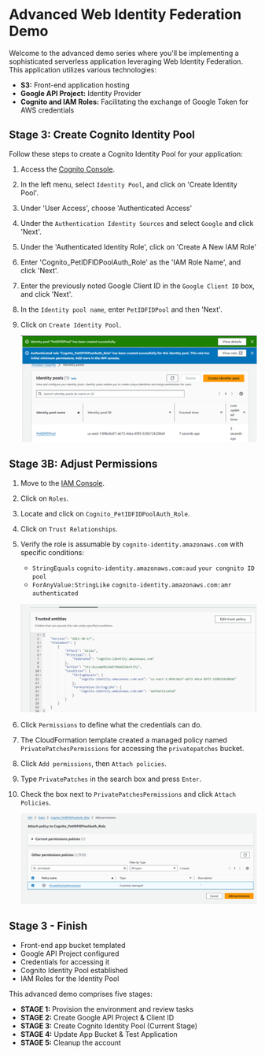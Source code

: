 # Advanced Web Identity Federation Demo

Welcome to the advanced demo series where you'll be implementing a sophisticated serverless application leveraging Web Identity Federation. This application utilizes various technologies:

- **S3:** Front-end application hosting
- **Google API Project:** Identity Provider
- **Cognito and IAM Roles:** Facilitating the exchange of Google Token for AWS credentials

## Stage 3: Create Cognito Identity Pool

Follow these steps to create a Cognito Identity Pool for your application:

1. Access the [Cognito Console](https://console.aws.amazon.com/cognito/home?region=us-east-1#).
2. In the left menu, select `Identity Pool`, and click on 'Create Identity Pool'.
3. Under 'User Access', choose 'Authenticated Access'
4. Under the `Authentication Identity Sources` and select `Google` and click 'Next'.
5. Under the 'Authenticated Identity Role', click on 'Create A New IAM Role'
6. Enter 'Cognito_PetIDFIDPoolAuth_Role' as the 'IAM Role Name', and click 'Next'.
7. Enter the previously noted Google Client ID in the `Google Client ID` box, and click 'Next'.
8. In the `Identity pool name`, enter `PetIDFIDPool` and then 'Next'.
9. Click on `Create Identity Pool`.
	
	![Untitled](/images/Untitled7.png)

## Stage 3B: Adjust Permissions

1. Move to the [IAM Console](https://console.aws.amazon.com/iam/home?region=us-east-1#/home).
2. Click on `Roles`.
3. Locate and click on `Cognito_PetIDFIDPoolAuth_Role`.
4. Click on `Trust Relationships`.
5. Verify the role is assumable by `cognito-identity.amazonaws.com` with specific conditions:
	- `StringEquals` `cognito-identity.amazonaws.com:aud` `your congnito ID pool`  
	- `ForAnyValue:StringLike` `cognito-identity.amazonaws.com:amr` `authenticated` 
	
	![Untitled](/images/Untitled8.png)
	
6. Click `Permissions` to define what the credentials can do.
7. The CloudFormation template created a managed policy named `PrivatePatchesPermissions` for accessing the `privatepatches` bucket.
8. Click `Add permissions`, then `Attach policies`.
9. Type `PrivatePatches` in the search box and press `Enter`.
10. Check the box next to `PrivatePatchesPermissions` and click `Attach Policies`.
	
	![Untitled](/images/Untitled9.png)

## Stage 3 - Finish

- Front-end app bucket templated
- Google API Project configured
- Credentials for accessing it
- Cognito Identity Pool established
- IAM Roles for the Identity Pool

This advanced demo comprises five stages:

- **STAGE 1:** Provision the environment and review tasks
- **STAGE 2:** Create Google API Project & Client ID
- **STAGE 3:** Create Cognito Identity Pool (Current Stage)
- **STAGE 4:** Update App Bucket & Test Application
- **STAGE 5:** Cleanup the account	